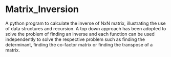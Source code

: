 # Matrix_Inversion
A python program to calculate the inverse of NxN matrix, illustrating the use of data structures and recursion. A top down approach has been adopted to solve the problem of finding an inverse and each function can be used independently to solve the respective problem such as finding the determinant, finding the co-factor matrix or finding the transpose of a matrix.

